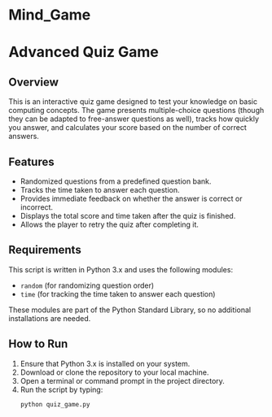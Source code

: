 # Mind_Game

# Advanced Quiz Game

## Overview
This is an interactive quiz game designed to test your knowledge on basic computing concepts. The game presents multiple-choice questions (though they can be adapted to free-answer questions as well), tracks how quickly you answer, and calculates your score based on the number of correct answers.

## Features
- Randomized questions from a predefined question bank.
- Tracks the time taken to answer each question.
- Provides immediate feedback on whether the answer is correct or incorrect.
- Displays the total score and time taken after the quiz is finished.
- Allows the player to retry the quiz after completing it.

## Requirements
This script is written in Python 3.x and uses the following modules:
- `random` (for randomizing question order)
- `time` (for tracking the time taken to answer each question)

These modules are part of the Python Standard Library, so no additional installations are needed.

## How to Run
1. Ensure that Python 3.x is installed on your system.
2. Download or clone the repository to your local machine.
3. Open a terminal or command prompt in the project directory.
4. Run the script by typing:
   ```bash
   python quiz_game.py
